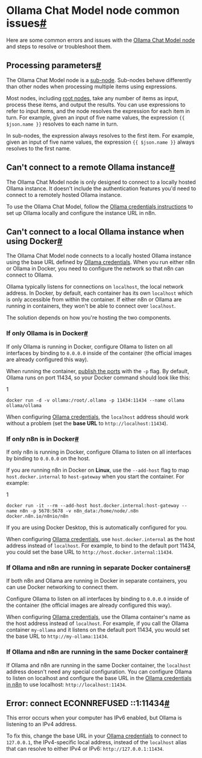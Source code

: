 [](https://github.com/n8n-io/n8n-docs/edit/main/docs/integrations/builtin/cluster-nodes/sub-nodes/n8n-nodes-langchain.lmchatollama/common-issues.md "Edit this page")

# Ollama Chat Model node common issues[#](#ollama-chat-model-node-common-issues "Permanent link")

Here are some common errors and issues with the [Ollama Chat Model node](../) and steps to resolve or troubleshoot them.

## Processing parameters[#](#processing-parameters "Permanent link")

The Ollama Chat Model node is a [sub-node](../../../../../../glossary/#sub-node-n8n). Sub-nodes behave differently than other nodes when processing multiple items using expressions.

Most nodes, including [root nodes](../../../../../../glossary/#root-node-n8n), take any number of items as input, process these items, and output the results. You can use expressions to refer to input items, and the node resolves the expression for each item in turn. For example, given an input of five name values, the expression `{{ $json.name }}` resolves to each name in turn.

In sub-nodes, the expression always resolves to the first item. For example, given an input of five name values, the expression `{{ $json.name }}` always resolves to the first name.

## Can't connect to a remote Ollama instance[#](#cant-connect-to-a-remote-ollama-instance "Permanent link")

The Ollama Chat Model node is only designed to connect to a locally hosted Ollama instance. It doesn't include the authentication features you'd need to connect to a remotely hosted Ollama instance.

To use the Ollama Chat Model, follow the [Ollama credentials instructions](../../../../credentials/ollama/) to set up Ollama locally and configure the instance URL in n8n.

## Can't connect to a local Ollama instance when using Docker[#](#cant-connect-to-a-local-ollama-instance-when-using-docker "Permanent link")

The Ollama Chat Model node connects to a locally hosted Ollama instance using the base URL defined by [Ollama credentials](../../../../credentials/ollama/). When you run either n8n or Ollama in Docker, you need to configure the network so that n8n can connect to Ollama.

Ollama typically listens for connections on `localhost`, the local network address. In Docker, by default, each container has its own `localhost` which is only accessible from within the container. If either n8n or Ollama are running in containers, they won't be able to connect over `localhost`.

The solution depends on how you're hosting the two components.

### If only Ollama is in Docker[#](#if-only-ollama-is-in-docker "Permanent link")

If only Ollama is running in Docker, configure Ollama to listen on all interfaces by binding to `0.0.0.0` inside of the container (the official images are already configured this way).

When running the container, [publish the ports](https://docs.docker.com/get-started/docker-concepts/running-containers/publishing-ports/) with the `-p` flag. By default, Ollama runs on port 11434, so your Docker command should look like this:

1

`docker run -d -v ollama:/root/.ollama -p 11434:11434 --name ollama ollama/ollama`

When configuring [Ollama credentials](../../../../credentials/ollama/), the `localhost` address should work without a problem (set the **base URL** to `http://localhost:11434`).

### If only n8n is in Docker[#](#if-only-n8n-is-in-docker "Permanent link")

If only n8n is running in Docker, configure Ollama to listen on all interfaces by binding to `0.0.0.0` on the host.

If you are running n8n in Docker on **Linux**, use the `--add-host` flag to map `host.docker.internal` to `host-gateway` when you start the container. For example:

1

`docker run -it --rm --add-host host.docker.internal:host-gateway --name n8n -p 5678:5678 -v n8n_data:/home/node/.n8n docker.n8n.io/n8nio/n8n`

If you are using Docker Desktop, this is automatically configured for you.

When configuring [Ollama credentials](../../../../credentials/ollama/), use `host.docker.internal` as the host address instead of `localhost`. For example, to bind to the default port 11434, you could set the base URL to `http://host.docker.internal:11434`.

### If Ollama and n8n are running in separate Docker containers[#](#if-ollama-and-n8n-are-running-in-separate-docker-containers "Permanent link")

If both n8n and Ollama are running in Docker in separate containers, you can use Docker networking to connect them.

Configure Ollama to listen on all interfaces by binding to `0.0.0.0` inside of the container (the official images are already configured this way).

When configuring [Ollama credentials](../../../../credentials/ollama/), use the Ollama container's name as the host address instead of `localhost`. For example, if you call the Ollama container `my-ollama` and it listens on the default port 11434, you would set the base URL to `http://my-ollama:11434`.

### If Ollama and n8n are running in the same Docker container[#](#if-ollama-and-n8n-are-running-in-the-same-docker-container "Permanent link")

If Ollama and n8n are running in the same Docker container, the `localhost` address doesn't need any special configuration. You can configure Ollama to listen on localhost and configure the base URL in the [Ollama credentials in n8n](../../../../credentials/ollama/) to use localhost: `http://localhost:11434`.

## Error: connect ECONNREFUSED ::1:11434[#](#error-connect-econnrefused-111434 "Permanent link")

This error occurs when your computer has IPv6 enabled, but Ollama is listening to an IPv4 address.

To fix this, change the base URL in your [Ollama credentials](../../../../credentials/ollama/) to connect to `127.0.0.1`, the IPv4-specific local address, instead of the `localhost` alias that can resolve to either IPv4 or IPv6: `http://127.0.0.1:11434`.